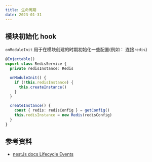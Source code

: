 ```yaml
---
title: 生命周期
date: 2023-01-31
---
```


## 模块初始化 hook

`onModuleInit` 用于在模块创建的时期初始化一些配置(例如： 连接`redis`)

```ts
@Injectable()
export class RedisService {
  private redisInstance: Redis

  onModuleInit() {
    if (!this.redisInstance) {
      this.createInstance()
    }
  }

  createInstance() {
    const { redis: redisConfig } = getConfig()
    this.redisInstance = new Redis(redisConfig)
  }
}
```

## 参考资料

- [nestJs docs Lifecycle Events](https://docs.nestjs.com/fundamentals/lifecycle-events#lifecycle-sequence)
